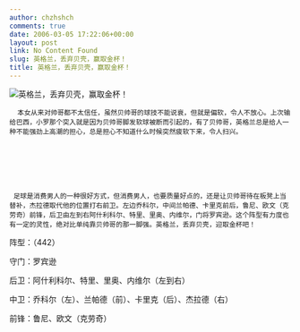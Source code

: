 ```yaml
---
author: chzhshch
comments: true
date: 2006-03-05 17:22:06+00:00
layout: post
link: No Content Found
slug: 英格兰，丢弃贝壳，赢取金杯！
title: 英格兰，丢弃贝壳，赢取金杯！
---
```


			

                                                                      




                                                                      




![英格兰，丢弃贝壳，赢取金杯！](http://simg.sinajs.cn/blog7style/images/common/sg_trans.gif)




                                                                     




                                                                     




      本女从来对帅哥都不太信任，虽然贝帅哥的球技不能说衰，但就是偏软，令人不放心。上次输给巴西，小罗那个突入就是因为贝帅哥脚发软球被断而引起的，有了贝帅哥，英格兰总是给人一种不能强劲上高潮的担心，总是担心不知道什么时候突然疲软下来，令人扫兴。







     足球是消费男人的一种很好方式，但消费男人，也要质量好点的，还是让贝帅哥待在板凳上当替补，杰拉德取代他的位置打右前卫。左边乔科尔，中间兰帕德、卡里克前后，鲁尼、欧文（克劳奇）前锋，后卫由左到右阿什利科尔、特里、里奥、内维尔，门将罗宾逊。这个阵型有力度也有一定的灵性，绝对比单纯靠贝帅哥的那一脚强。英格兰，丢弃贝壳，迎取金杯吧！







阵型：（442）




守门：罗宾逊




后卫：阿什利科尔、特里、里奥、内维尔（左到右）




中卫：乔科尔（左）、兰帕德（前）、卡里克（后）、杰拉德（右）




前锋：鲁尼、欧文（克劳奇）







  









